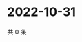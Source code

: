 # 2022-10-31

共 0 条

<!-- BEGIN WEIBO -->
<!-- 最后更新时间 Mon Oct 31 2022 11:09:38 GMT+0800 (China Standard Time) -->

<!-- END WEIBO -->
